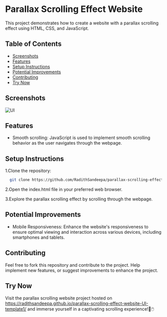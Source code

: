 
# Parallax Scrolling Effect Website

This project demonstrates how to create a website with a parallax scrolling effect using HTML, CSS, and JavaScript.
## Table of Contents

- [Screenshots](#Screenshots)
- [Features](#Features)
- [Setup Instructions](#Setup-Instructions)
- [Potential Improvements](#Potential-Improvements)
- [Contributing](#Contributing)
- [Try Now](#Try-Now)

<a id="Screenshots"></a>
## Screenshots

![UI](https://github.com/RadithSandeepa/parallax-scrolling-effect-website-UI-template1/blob/main/Images/screenshot.png)

<a id="Features"></a>
## Features

- Smooth scrolling: JavaScript is used to implement smooth scrolling behavior as the user navigates through the webpage.

<a id="Setup-Instructions"></a>
## Setup Instructions

  1.Clone the repository:

```bash
  git clone https://github.com/RadithSandeepa/parallax-scrolling-effect-website-UI-template1.git
```


 2.Open the index.html file in your preferred web browser.

 3.Explore the parallax scrolling effect by scrolling through the webpage.

<a id="Potential-Improvements"></a>
## Potential Improvements

- Mobile Responsiveness: Enhance the website's responsiveness to ensure optimal viewing and interaction across various devices, including smartphones and tablets.
  
<a id="Contributing"></a>
## Contributing

Feel free to fork this repository and contribute to the project. Help implement new features, or suggest improvements to enhance the project.

<a id="Try-Now"></a>
## Try Now

Visit the parallax scrolling website project hosted on https://radithsandeepa.github.io/parallax-scrolling-effect-website-UI-template1/ and immerse yourself in a captivating scrolling experience!🌟🖱️
